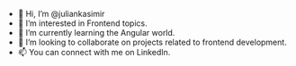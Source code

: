 - 👋 Hi, I’m @juliankasimir
- 👀 I’m interested in Frontend topics.
- 🌱 I’m currently learning the Angular world.
- 💞️ I’m looking to collaborate on projects related to frontend development.
- 📫 You can connect with me on LinkedIn.
